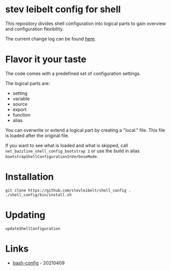 # stev leibelt config for shell

This repository divides shell configuration into logical parts to gain overview and configuration flexibility.

The current change log can be found [here](CHANGELOG.md).

# Flavor it your taste

The code comes with a predefined set of configuration settings.

The logical parts are:

* setting
* variable
* source
* export
* function
* alias

You can overwrite or extend a logical part by creating a "local.<logical part file name>" file. This file is loaded after the original file.

If you want to see what is loaded and what is skipped, call `net_bazzline_shell_config_bootstrap 1` or use the build in alias `bootstrapShellConfigurationInVerboseMode`.

# Installation

```
git clone https://github.com/stevleibelt/shell_config .
./shell_config/bin/install.sh
```

# Updating

```
updateShellConfiguration
```

# Links

* [bash-config](https://github.com/victorbrca/bash-config) - 20210409
